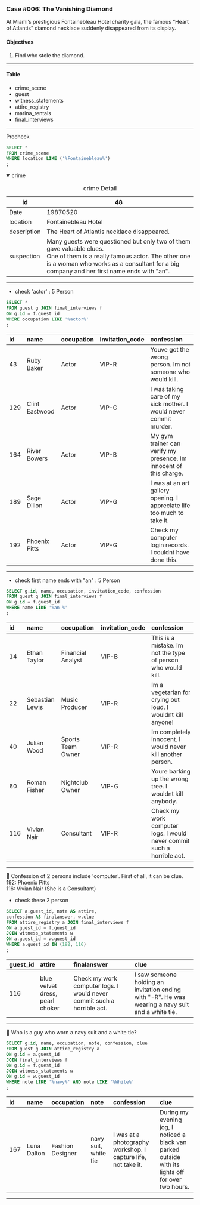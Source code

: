 ### Case #006: The Vanishing Diamond
At Miami’s prestigious Fontainebleau Hotel charity gala, the famous “Heart of Atlantis” diamond necklace suddenly disappeared from its display.
  
#### Objectives
1. Find who stole the diamond.
---
#### Table
* crime_scene
* guest
* witness_statements
* attire_registry
* marina_rentals
* final_interviews
---
Precheck
```SQL
SELECT *
FROM crime_scene
WHERE location LIKE ('%Fontainebleau%')
;
```

<details open><summary> crime </summary>

  
<table>
  <caption> crime Detail </caption>
  <thead>
    <tr>
      <th>id</th> <th>48</th>
    </tr>
  </thead>
    <tr>
    <td> Date </td> <td>19870520</td>
  </tr>
  <tr>
    <td> location </td> <td>Fontainebleau Hotel</td>
  </tr>
  <tr>
    <td> description </td> <td>The Heart of Atlantis necklace disappeared. </td>
  </tr>
    <tr>
    <td> suspection </td> <td>Many guests were questioned but only two of them gave valuable clues. </br> One of them is a really famous actor. The other one is a woman who works as a consultant for a big company and her first name ends with "an".</td>
  </tr>
</table>
</details>

---
* check 'actor' : 5 Person
```sql
SELECT *
FROM guest g JOIN final_interviews f
ON g.id = f.guest_id
WHERE occupation LIKE '%actor%'
;
```
|id|name|occupation|invitation_code|confession|
|:----|:----|:----|:----|:----|
|43|Ruby Baker|Actor|VIP-R|Youve got the wrong person. Im not someone who would kill.|
|129|Clint Eastwood|Actor|VIP-G|I was taking care of my sick mother. I would never commit murder.|
|164|River Bowers|Actor|VIP-B|My gym trainer can verify my presence. Im innocent of this charge.|
|189|Sage Dillon|Actor|VIP-G|I was at an art gallery opening. I appreciate life too much to take it.|
|192|Phoenix Pitts|Actor|VIP-G|Check my computer login records. I couldnt have done this.|
---
* check first name ends with "an" : 5 Person
```sql
SELECT g.id, name, occupation, invitation_code, confession
FROM guest g JOIN final_interviews f
ON g.id = f.guest_id
WHERE name LIKE '%an %'
;
```
|id|name|occupation|invitation_code|confession|
|:----|:----|:----|:----|:----|
|14|Ethan Taylor|Financial Analyst|VIP-B|This is a mistake. Im not the type of person who would kill.|
|22|Sebastian Lewis|Music Producer|VIP-R|Im a vegetarian for crying out loud. I wouldnt kill anyone!|
|40|Julian Wood|Sports Team Owner|VIP-R|Im completely innocent. I would never kill another person.|
|60|Roman Fisher|Nightclub Owner|VIP-G|Youre barking up the wrong tree. I wouldnt kill anybody.|
|116|Vivian Nair|Consultant|VIP-R|Check my work computer logs. I would never commit such a horrible act.|
---
🧐 Confession of 2 persons include 'computer'. First of all, it can be clue.  
192:	Phoenix Pitts  
116:	Vivian Nair (She is a Consultant)  
* check these 2 person
```sql
SELECT a.guest_id, note AS attire, 
confession AS finalanswer, w.clue
FROM attire_registry a JOIN final_interviews f
ON a.guest_id = f.guest_id
JOIN witness_statements w
ON a.guest_id = w.guest_id
WHERE a.guest_id IN (192, 116)
;
```
|guest_id|attire|finalanswer|clue|
|:----|:----|:----|:----|
|116|blue velvet dress, pearl choker|Check my work computer logs. I would never commit such a horrible act.|I saw someone holding an invitation ending with "-R". He was wearing a navy suit and a white tie.|
---
👤 Who is a guy who worn a navy suit and a white tie?
```SQL
SELECT g.id, name, occupation, note, confession, clue
FROM guest g JOIN attire_registry a
ON g.id = a.guest_id
JOIN final_interviews f
ON g.id = f.guest_id
JOIN witness_statements w
ON g.id = w.guest_id
WHERE note LIKE '%navy%' AND note LIKE '%White%'
;
```
|id|name|occupation|note|confession|clue|
|:----|:----|:----|:----|:----|:----|
|167|Luna Dalton|Fashion Designer|navy suit, white tie|I was at a photography workshop. I capture life, not take it.|During my evening jog, I noticed a black van parked outside with its lights off for over two hours.|
---

